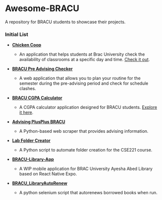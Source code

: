 # Awesome-BRACU

A repository for BRACU students to showcase their projects.

### Initial List

- **[Chicken Coop](https://github.com/mahadihassanriyadh/chicken-coop)**
    - An application that helps students at Brac University check the availability of classrooms at a specific day and time. [Check it out](https://github.com/mahadihassanriyadh/chicken-coop).

- **[BRACU Pre Advising Checker](https://github.com/ShariarShuvo1/bracu-pre-advising-checker)**
    - A web application that allows you to plan your routine for the semester during the pre-advising period and check for schedule clashes.

- **[BRACU CGPA Calculator](https://github.com/ShowmickKar/bracu-cgpa-calculator)**
    - A CGPA calculator application designed for BRACU students. [Explore it here](https://showmickkar.github.io/bracu-cgpa-calculator/).

- **[Advising PlusPlus BRACU](https://github.com/shihabshahrier/advising_PlusPlus_bracU)**
    - A Python-based web scraper that provides advising information.

- **[Lab Folder Creator](https://github.com/JarifKhan/Lab_folder_creator)**
    - A Python script to automate folder creation for the CSE221 course.

- **[BRACU-Library-App](https://github.com/tanjid440/BRACU-Library-App)**
    - A WIP mobile application for BRAC University Ayesha Abed Library based on React Native Expo.

- **[BRACU_LibraryAutoRenew](https://github.com/sadmanamin/BRACU_LibraryAutoRenew)**
    - A python selenium script that autorenews borrowed books when run.
